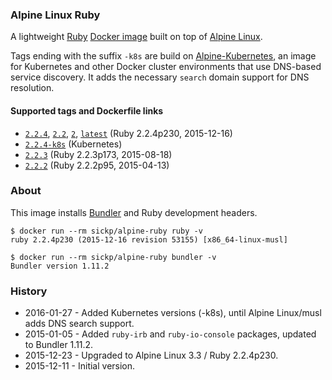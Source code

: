 ### Alpine Linux Ruby

A lightweight [Ruby][ruby] [Docker image][alpine_ruby] built on top of [Alpine Linux][gliderlabs_alpine].

Tags ending with the suffix `-k8s` are build on [Alpine-Kubernetes][alpine_kubernetes], an image for Kubernetes and other Docker cluster environments that use DNS-based service discovery. It adds the necessary `search` domain support for DNS resolution.


#### Supported tags and Dockerfile links

* [`2.2.4`][dockerfile_2_2_4], [`2.2`][dockerfile_2_2_4], [`2`][dockerfile_2_2_4], [`latest`][dockerfile_2_2_4] (Ruby 2.2.4p230, 2015-12-16)
* [`2.2.4-k8s`][dockerfile_2_2_4_k8s] (Kubernetes)
* [`2.2.3`][dockerfile_2_2_3] (Ruby 2.2.3p173, 2015-08-18)
* [`2.2.2`][dockerfile_2_2_2] (Ruby 2.2.2p95, 2015-04-13)


### About

This image installs [Bundler][bundler] and Ruby development headers.


```ash
$ docker run --rm sickp/alpine-ruby ruby -v
ruby 2.2.4p230 (2015-12-16 revision 53155) [x86_64-linux-musl]

$ docker run --rm sickp/alpine-ruby bundler -v
Bundler version 1.11.2
```

### History

- 2016-01-27 - Added Kubernetes versions (-k8s), until Alpine Linux/musl adds DNS search support.
- 2015-01-05 - Added `ruby-irb` and `ruby-io-console` packages, updated to Bundler 1.11.2.
- 2015-12-23 - Upgraded to Alpine Linux 3.3 / Ruby 2.2.4p230.
- 2015-12-11 - Initial version.

[alpine_kubernetes]:    https://hub.docker.com/r/janeczku/alpine-kubernetes/
[alpine_ruby]:          https://hub.docker.com/r/sickp/alpine-ruby/
[bundler]:              http://bundler.io
[dockerfile_2_2_2]:     https://github.com/sickp/docker-alpine-ruby/tree/master/versions/2.2.2/Dockerfile
[dockerfile_2_2_3]:     https://github.com/sickp/docker-alpine-ruby/tree/master/versions/2.2.3/Dockerfile
[dockerfile_2_2_4]:     https://github.com/sickp/docker-alpine-ruby/tree/master/versions/2.2.4/Dockerfile
[dockerfile_2_2_4_k8s]: https://github.com/sickp/docker-alpine-ruby/tree/master/versions/2.2.4-k8s/Dockerfile
[gliderlabs_alpine]:    https://hub.docker.com/r/gliderlabs/alpine/
[ruby]:                 https://www.ruby-lang.org/
